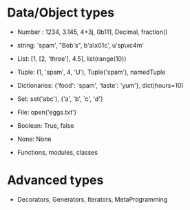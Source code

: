 # Data/Object types

- Number : 1234, 3.145, 4+3j, 0b111, Decimal, fraction()

- string: 'spam', "Bob's", b'a\x01c', u'sp\xc4m'

- List: [1, [2, 'three'], 4.5], list(range(10))

- Tuple: (1, 'spam', 4, 'U'), Tuple('spam'), namedTuple

- Dictionaries: {'food': 'spam', 'taste': 'yum'}, dict(hours=10)

- Set: set('abc'), {'a', 'b', 'c', 'd'}

- File: open('eggs.txt')

- Boolean: True, false

- None: None

- Functions, modules, classes

# Advanced types

- Decorators, Generators, Iterators, MetaProgramming